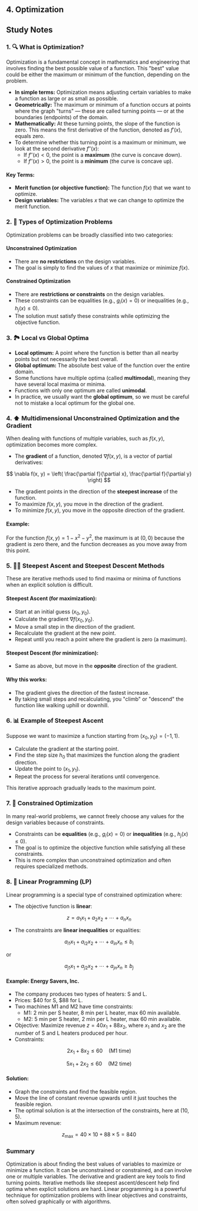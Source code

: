 ## 4. Optimization

## Study Notes

### 1. 🔍 What is Optimization?

Optimization is a fundamental concept in mathematics and engineering that involves finding the best possible value of a function. This "best" value could be either the maximum or minimum of the function, depending on the problem.

- **In simple terms:** Optimization means adjusting certain variables to make a function as large or as small as possible.
- **Geometrically:** The maximum or minimum of a function occurs at points where the graph "turns" — these are called turning points — or at the boundaries (endpoints) of the domain.
- **Mathematically:** At these turning points, the slope of the function is zero. This means the first derivative of the function, denoted as $f'(x)$, equals zero.
- To determine whether this turning point is a maximum or minimum, we look at the second derivative $f''(x)$:
  - If $f''(x) < 0$, the point is a **maximum** (the curve is concave down).
  - If $f''(x) > 0$, the point is a **minimum** (the curve is concave up).

#### Key Terms:
- **Merit function (or objective function):** The function $f(x)$ that we want to optimize.
- **Design variables:** The variables $x$ that we can change to optimize the merit function.


### 2. 🎯 Types of Optimization Problems

Optimization problems can be broadly classified into two categories:

#### Unconstrained Optimization
- There are **no restrictions** on the design variables.
- The goal is simply to find the values of $x$ that maximize or minimize $f(x)$.

#### Constrained Optimization
- There are **restrictions or constraints** on the design variables.
- These constraints can be equalities (e.g., $g_i(x) = 0$) or inequalities (e.g., $h_j(x) \leq 0$).
- The solution must satisfy these constraints while optimizing the objective function.


### 3. 🏞️ Local vs Global Optima

- **Local optimum:** A point where the function is better than all nearby points but not necessarily the best overall.
- **Global optimum:** The absolute best value of the function over the entire domain.
- Some functions have multiple optima (called **multimodal**), meaning they have several local maxima or minima.
- Functions with only one optimum are called **unimodal**.
- In practice, we usually want the **global optimum**, so we must be careful not to mistake a local optimum for the global one.


### 4. ⬆️ Multidimensional Unconstrained Optimization and the Gradient

When dealing with functions of multiple variables, such as $f(x, y)$, optimization becomes more complex.

- The **gradient** of a function, denoted $\nabla f(x, y)$, is a vector of partial derivatives:

$$
  \nabla f(x, y) = \left( \frac{\partial f}{\partial x}, \frac{\partial f}{\partial y} \right)
$$

- The gradient points in the direction of the **steepest increase** of the function.
- To maximize $f(x, y)$, you move in the direction of the gradient.
- To minimize $f(x, y)$, you move in the opposite direction of the gradient.

#### Example:
For the function $f(x, y) = 1 - x^2 - y^2$, the maximum is at $(0, 0)$ because the gradient is zero there, and the function decreases as you move away from this point.


### 5. 🚶‍♂️ Steepest Ascent and Steepest Descent Methods

These are iterative methods used to find maxima or minima of functions when an explicit solution is difficult.

#### Steepest Ascent (for maximization):
- Start at an initial guess $(x_0, y_0)$.
- Calculate the gradient $\nabla f(x_0, y_0)$.
- Move a small step in the direction of the gradient.
- Recalculate the gradient at the new point.
- Repeat until you reach a point where the gradient is zero (a maximum).

#### Steepest Descent (for minimization):
- Same as above, but move in the **opposite** direction of the gradient.

#### Why this works:
- The gradient gives the direction of the fastest increase.
- By taking small steps and recalculating, you "climb" or "descend" the function like walking uphill or downhill.


### 6. 📊 Example of Steepest Ascent

Suppose we want to maximize a function starting from $(x_0, y_0) = (-1, 1)$.

- Calculate the gradient at the starting point.
- Find the step size $h_0$ that maximizes the function along the gradient direction.
- Update the point to $(x_1, y_1)$.
- Repeat the process for several iterations until convergence.

This iterative approach gradually leads to the maximum point.


### 7. 🛑 Constrained Optimization

In many real-world problems, we cannot freely choose any values for the design variables because of constraints.

- Constraints can be **equalities** (e.g., $g_i(x) = 0$) or **inequalities** (e.g., $h_j(x) \leq 0$).
- The goal is to optimize the objective function while satisfying all these constraints.
- This is more complex than unconstrained optimization and often requires specialized methods.


### 8. 📐 Linear Programming (LP)

Linear programming is a special type of constrained optimization where:

- The objective function is **linear**:

$$
  z = a_1 x_1 + a_2 x_2 + \cdots + a_n x_n
$$

- The constraints are **linear inequalities** or equalities:

$$
  a_{i1} x_1 + a_{i2} x_2 + \cdots + a_{in} x_n \leq b_i
$$

  or

$$
  a_{j1} x_1 + a_{j2} x_2 + \cdots + a_{jn} x_n \geq b_j
$$


#### Example: Energy Savers, Inc.

- The company produces two types of heaters: S and L.
- Prices: $40 for S, $88 for L.
- Two machines M1 and M2 have time constraints:
  - M1: 2 min per S heater, 8 min per L heater, max 60 min available.
  - M2: 5 min per S heater, 2 min per L heater, max 60 min available.
- Objective: Maximize revenue $z = 40x_1 + 88x_2$, where $x_1$ and $x_2$ are the number of S and L heaters produced per hour.
- Constraints:

$$
  2x_1 + 8x_2 \leq 60 \quad \text{(M1 time)}
$$


$$
  5x_1 + 2x_2 \leq 60 \quad \text{(M2 time)}
$$


#### Solution:
- Graph the constraints and find the feasible region.
- Move the line of constant revenue upwards until it just touches the feasible region.
- The optimal solution is at the intersection of the constraints, here at $(10, 5)$.
- Maximum revenue:

$$
  z_{\max} = 40 \times 10 + 88 \times 5 = 840
$$



### Summary

Optimization is about finding the best values of variables to maximize or minimize a function. It can be unconstrained or constrained, and can involve one or multiple variables. The derivative and gradient are key tools to find turning points. Iterative methods like steepest ascent/descent help find optima when explicit solutions are hard. Linear programming is a powerful technique for optimization problems with linear objectives and constraints, often solved graphically or with algorithms.